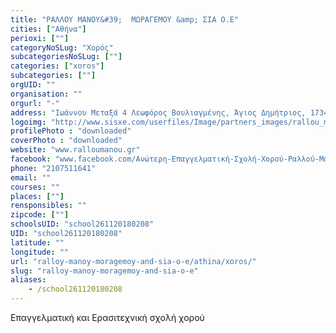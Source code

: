 ```yaml
---
title: "ΡΑΛΛΟΥ ΜΑΝΟΥ&#39;  ΜΩΡΑΓΕΜΟΥ &amp; ΣΙΑ Ο.Ε"
cities: ["Αθήνα"]
perioxi: [""]
categoryNoSLug: "Χορός"
subcategoriesNoSLug: [""]
categories: ["xoros"]
subcategories: [""]
orgUID: ""
organisation: ""
orgurl: "-"
address: "Ιωάννου Μεταξά 4 Λεωφόρος Βουλιαγμένης, Άγιος Δημήτριος, 17343 Athens, Greece"
logoimg: "http://www.sisxe.com/userfiles/Image/partners_images/rallou_manou.jpg"
profilePhoto : "downloaded"
coverPhoto : "downloaded"
website: "www.ralloumanou.gr"
facebook: "www.facebook.com/Ανώτερη-Επαγγελματική-Σχολή-Χορού-Ραλλού-Μάνου-142122416365663/"
phone: "2107511641"
email: ""
courses: ""
places: [""]
rensponsibles: ""
zipcode: [""]
schoolsUID: "school261120180208"
UID: "school261120180208"
latitude: ""
longitude: ""
url: "ralloy-manoy-moragemoy-and-sia-o-e/athina/xoros/"
slug: "ralloy-manoy-moragemoy-and-sia-o-e"
aliases:
    - /school261120180208
---
```



Επαγγελματική και Ερασιτεχνική σχολή χορού

